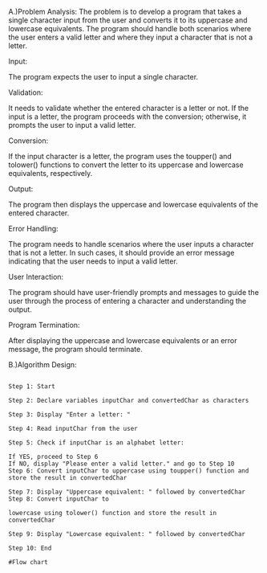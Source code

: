 A.)Problem Analysis: The problem is to develop a program that takes a single character input from the user and converts it to its uppercase and lowercase equivalents. The program should handle both scenarios where the user enters a valid letter and where they input a character that is not a letter.

Input:

The program expects the user to input a single character.

Validation:

It needs to validate whether the entered character is a letter or not. If the input is a letter, the program proceeds with the conversion; otherwise, it prompts the user to input a valid letter.

Conversion:

If the input character is a letter, the program uses the toupper() and tolower() functions to convert the letter to its uppercase and lowercase equivalents, respectively.

Output:

The program then displays the uppercase and lowercase equivalents of the entered character.

Error Handling:

The program needs to handle scenarios where the user inputs a character that is not a letter. In such cases, it should provide an error message indicating that the user needs to input a valid letter.

User Interaction:

The program should have user-friendly prompts and messages to guide the user through the process of entering a character and understanding the output.

Program Termination:

After displaying the uppercase and lowercase equivalents or an error message, the program should terminate.

B.)Algorithm Design:
``` mermaid

Step 1: Start

Step 2: Declare variables inputChar and convertedChar as characters

Step 3: Display "Enter a letter: "

Step 4: Read inputChar from the user

Step 5: Check if inputChar is an alphabet letter:

If YES, proceed to Step 6
If NO, display "Please enter a valid letter." and go to Step 10
Step 6: Convert inputChar to uppercase using toupper() function and store the result in convertedChar

Step 7: Display "Uppercase equivalent: " followed by convertedChar Step 8: Convert inputChar to

lowercase using tolower() function and store the result in convertedChar

Step 9: Display "Lowercase equivalent: " followed by convertedChar

Step 10: End

#Flow chart
```
